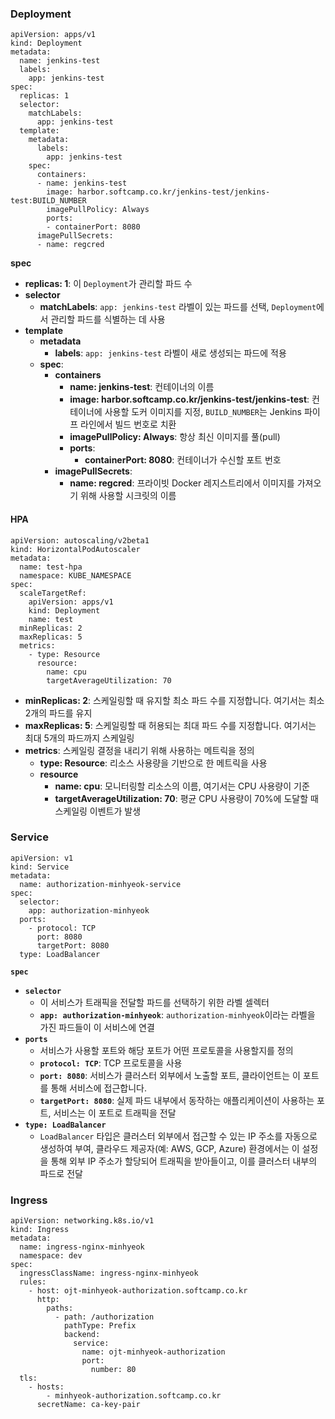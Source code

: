 ### Deployment
```
apiVersion: apps/v1
kind: Deployment
metadata:
  name: jenkins-test
  labels:
    app: jenkins-test
spec:
  replicas: 1
  selector:
    matchLabels:
      app: jenkins-test
  template:
    metadata:
      labels:
        app: jenkins-test
    spec:
      containers:
      - name: jenkins-test
        image: harbor.softcamp.co.kr/jenkins-test/jenkins-test:BUILD_NUMBER
        imagePullPolicy: Always
        ports:
        - containerPort: 8080
      imagePullSecrets:
      - name: regcred
```
**spec**
- **replicas: 1**: 이 `Deployment`가 관리할 파드 수
- **selector**
    - **matchLabels**: `app: jenkins-test` 라벨이 있는 파드를 선택, `Deployment`에서 관리할 파드를 식별하는 데 사용
- **template**
    - **metadata**
        - **labels**: `app: jenkins-test` 라벨이 새로 생성되는 파드에 적용
    - **spec**:
        - **containers**
            - **name: jenkins-test**: 컨테이너의 이름
            - **image: harbor.softcamp.co.kr/jenkins-test/jenkins-test**: 컨테이너에 사용할 도커 이미지를 지정, `BUILD_NUMBER`는 Jenkins 파이프 라인에서 빌드 번호로 치환
            - **imagePullPolicy: Always**: 항상 최신 이미지를 풀(pull)
            - **ports**:
                - **containerPort: 8080**: 컨테이너가 수신할 포트 번호
        - **imagePullSecrets**:
            - **name: regcred**: 프라이빗 Docker 레지스트리에서 이미지를 가져오기 위해 사용할 시크릿의 이름

#### HPA
```
apiVersion: autoscaling/v2beta1
kind: HorizontalPodAutoscaler
metadata:
  name: test-hpa
  namespace: KUBE_NAMESPACE
spec:
  scaleTargetRef:
    apiVersion: apps/v1
    kind: Deployment
    name: test
  minReplicas: 2
  maxReplicas: 5
  metrics:
    - type: Resource
      resource:
        name: cpu
        targetAverageUtilization: 70
```
- **minReplicas: 2**: 스케일링할 때 유지할 최소 파드 수를 지정합니다. 여기서는 최소 2개의 파드를 유지
- **maxReplicas: 5**: 스케일링할 때 허용되는 최대 파드 수를 지정합니다. 여기서는 최대 5개의 파드까지 스케일링
- **metrics**: 스케일링 결정을 내리기 위해 사용하는 메트릭을 정의
    - **type: Resource**: 리소스 사용량을 기반으로 한 메트릭을 사용
    - **resource**
        - **name: cpu**: 모니터링할 리소스의 이름, 여기서는 CPU 사용량이 기준
        - **targetAverageUtilization: 70**: 평균 CPU 사용량이 70%에 도달할 때 스케일링 이벤트가 발생
     
### Service
```
apiVersion: v1
kind: Service
metadata:
  name: authorization-minhyeok-service
spec:
  selector:
    app: authorization-minhyeok
  ports:
    - protocol: TCP
      port: 8080
      targetPort: 8080
  type: LoadBalancer
```
**`spec`**
- **`selector`**
    - 이 서비스가 트래픽을 전달할 파드를 선택하기 위한 라벨 셀렉터
    - **`app: authorization-minhyeok`**: `authorization-minhyeok`이라는 라벨을 가진 파드들이 이 서비스에 연결
- **`ports`**
    - 서비스가 사용할 포트와 해당 포트가 어떤 프로토콜을 사용할지를 정의
    - **`protocol: TCP`**: TCP 프로토콜을 사용
    - **`port: 8080`**: 서비스가 클러스터 외부에서 노출할 포트, 클라이언트는 이 포트를 통해 서비스에 접근합니다.
    - **`targetPort: 8080`**: 실제 파드 내부에서 동작하는 애플리케이션이 사용하는 포트, 서비스는 이 포트로 트래픽을 전달
- **`type: LoadBalancer`**
    - `LoadBalancer` 타입은 클러스터 외부에서 접근할 수 있는 IP 주소를 자동으로 생성하여 부여, 클라우드 제공자(예: AWS, GCP, Azure) 환경에서는 이 설정을 통해 외부 IP 주소가 할당되어 트래픽을 받아들이고, 이를 클러스터 내부의 파드로 전달
 
### Ingress
```
apiVersion: networking.k8s.io/v1
kind: Ingress
metadata:
  name: ingress-nginx-minhyeok
  namespace: dev
spec:
  ingressClassName: ingress-nginx-minhyeok
  rules:
    - host: ojt-minhyeok-authorization.softcamp.co.kr
      http:
        paths:
          - path: /authorization
            pathType: Prefix
            backend:
              service:
                name: ojt-minhyeok-authorization
                port:
                  number: 80
  tls:
    - hosts:
        - minhyeok-authorization.softcamp.co.kr
      secretName: ca-key-pair
```
